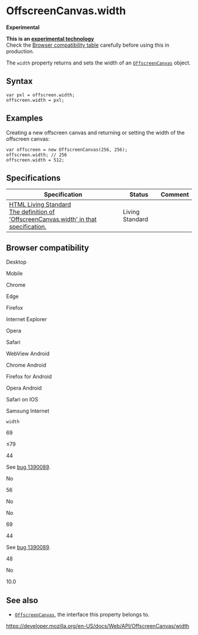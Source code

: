 # OffscreenCanvas.width

**Experimental**

**This is an [experimental technology](https://developer.mozilla.org/en-US/docs/MDN/Guidelines/Conventions_definitions#experimental)**  
Check the [Browser compatibility table](#browser_compatibility) carefully before using this in production.

The `width` property returns and sets the width of an [`OffscreenCanvas`](../offscreencanvas) object.

## Syntax

    var pxl = offscreen.width;
    offscreen.width = pxl;

## Examples

Creating a new offscreen canvas and returning or setting the width of the offscreen canvas:

    var offscreen = new OffscreenCanvas(256, 256);
    offscreen.width; // 256
    offscreen.width = 512;

## Specifications

<table><thead><tr class="header"><th>Specification</th><th>Status</th><th>Comment</th></tr></thead><tbody><tr class="odd"><td><a href="https://html.spec.whatwg.org/multipage/#dom-offscreencanvas-width">HTML Living Standard<br />
<span class="small">The definition of 'OffscreenCanvas.width' in that specification.</span></a></td><td><span class="spec-living">Living Standard</span></td><td></td></tr></tbody></table>

## Browser compatibility

Desktop

Mobile

Chrome

Edge

Firefox

Internet Explorer

Opera

Safari

WebView Android

Chrome Android

Firefox for Android

Opera Android

Safari on IOS

Samsung Internet

`width`

69

≤79

44

See [bug 1390089](https://bugzil.la/1390089).

No

56

No

No

69

44

See [bug 1390089](https://bugzil.la/1390089).

48

No

10.0

## See also

- [`OffscreenCanvas`](../offscreencanvas), the interface this property belongs to.

<a href="https://developer.mozilla.org/en-US/docs/Web/API/OffscreenCanvas/width" class="_attribution-link">https://developer.mozilla.org/en-US/docs/Web/API/OffscreenCanvas/width</a>
